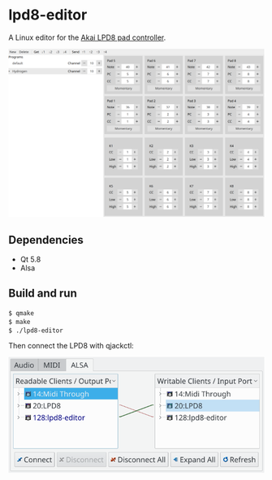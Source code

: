 # lpd8-editor

A Linux editor for the [Akai LPD8 pad controller](http://www.akaipro.com/product/lpd8).

![lpd8-editor screenshot](doc/screenshot.png?raw=true "lpd8-editor")

## Dependencies

- Qt 5.8
- Alsa

## Build and run

``` sh
$ qmake
$ make
$ ./lpd8-editor
```

Then connect the LPD8 with qjackctl:

![qjackctl screenshot](doc/qjackctl.png?raw=true "qjackctl connections")
